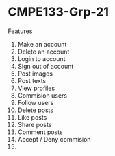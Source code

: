 # CMPE133-Grp-21

Features

1. Make an account
2. Delete an account
3. Login to account
4. Sign out of account
5. Post images
6. Post texts
7. View profiles
8. Commision users
9. Follow users
10. Delete posts
11. Like posts
12. Share posts
13. Comment posts
14. Accept / Deny commision
15. 


